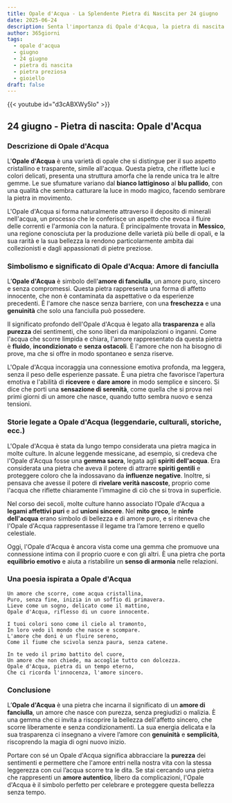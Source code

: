 ```yaml
---
title: Opale d'Acqua - La Splendente Pietra di Nascita per 24 giugno
date: 2025-06-24
description: Senta l'importanza di Opale d'Acqua, la pietra di nascita di 24 giugno che simboleggia Amore di fanciulla. Lasci che la sua bellezza e il suo significato illuminino la sua giornata.
author: 365giorni
tags:
  - opale d'acqua
  - giugno
  - 24 giugno
  - pietra di nascita
  - pietra preziosa
  - gioiello
draft: false
---
```


{{< youtube id="d3cABXWy5Io" >}}

## 24 giugno - Pietra di nascita: Opale d'Acqua

### Descrizione di Opale d'Acqua

L'**Opale d'Acqua** è una varietà di opale che si distingue per il suo aspetto cristallino e trasparente, simile all'acqua. Questa pietra, che riflette luci e colori delicati, presenta una struttura amorfa che la rende unica tra le altre gemme. Le sue sfumature variano dal **bianco lattiginoso** al **blu pallido**, con una qualità che sembra catturare la luce in modo magico, facendo sembrare la pietra in movimento.

L'Opale d'Acqua si forma naturalmente attraverso il deposito di minerali nell'acqua, un processo che le conferisce un aspetto che evoca il fluire delle correnti e l'armonia con la natura. È principalmente trovata in **Messico**, una regione conosciuta per la produzione delle varietà più belle di opali, e la sua rarità e la sua bellezza la rendono particolarmente ambita dai collezionisti e dagli appassionati di pietre preziose.

### Simbolismo e significato di Opale d'Acqua: Amore di fanciulla

L’**Opale d'Acqua** è simbolo dell'**amore di fanciulla**, un amore puro, sincero e senza compromessi. Questa pietra rappresenta una forma di affetto innocente, che non è contaminata da aspettative o da esperienze precedenti. È l'amore che nasce senza barriere, con una **freschezza** e una **genuinità** che solo una fanciulla può possedere.

Il significato profondo dell'Opale d'Acqua è legato alla **trasparenza** e alla **purezza** dei sentimenti, che sono liberi da manipolazioni o inganni. Come l'acqua che scorre limpida e chiara, l'amore rappresentato da questa pietra è **fluido**, **incondizionato** e **senza ostacoli**. È l'amore che non ha bisogno di prove, ma che si offre in modo spontaneo e senza riserve.

L'Opale d'Acqua incoraggia una connessione emotiva profonda, ma leggera, senza il peso delle esperienze passate. È una pietra che favorisce l’apertura emotiva e l'abilità di **ricevere** e **dare amore** in modo semplice e sincero. Si dice che porti una **sensazione di serenità**, come quella che si prova nei primi giorni di un amore che nasce, quando tutto sembra nuovo e senza tensioni.

### Storie legate a Opale d'Acqua (leggendarie, culturali, storiche, ecc.)

L'Opale d'Acqua è stata da lungo tempo considerata una pietra magica in molte culture. In alcune leggende messicane, ad esempio, si credeva che l'Opale d'Acqua fosse una **gemma sacra**, legata agli **spiriti dell'acqua**. Era considerata una pietra che aveva il potere di attrarre **spiriti gentili** e proteggere coloro che la indossavano da **influenze negative**. Inoltre, si pensava che avesse il potere di **rivelare verità nascoste**, proprio come l'acqua che riflette chiaramente l'immagine di ciò che si trova in superficie.

Nel corso dei secoli, molte culture hanno associato l’Opale d'Acqua a **legami affettivi puri** e ad **unioni sincere**. Nel **mito greco**, le **ninfe dell'acqua** erano simbolo di bellezza e di amore puro, e si riteneva che l'Opale d'Acqua rappresentasse il legame tra l’amore terreno e quello celestiale.

Oggi, l'Opale d'Acqua è ancora vista come una gemma che promuove una connessione intima con il proprio cuore e con gli altri. È una pietra che porta **equilibrio emotivo** e aiuta a ristabilire un **senso di armonia** nelle relazioni.

### Una poesia ispirata a Opale d'Acqua

```
Un amore che scorre, come acqua cristallina,
Puro, senza fine, inizia in un soffio di primavera.
Lieve come un sogno, delicato come il mattino,
Opale d'Acqua, riflesso di un cuore innocente.

I tuoi colori sono come il cielo al tramonto,
In loro vedo il mondo che nasce e scompare.
L'amore che doni è un fluire sereno,
Come il fiume che scivola senza paura, senza catene.

In te vedo il primo battito del cuore,
Un amore che non chiede, ma accoglie tutto con dolcezza.
Opale d'Acqua, pietra di un tempo eterno,
Che ci ricorda l'innocenza, l'amore sincero.
```

### Conclusione

L’**Opale d'Acqua** è una pietra che incarna il significato di un **amore di fanciulla**, un amore che nasce con purezza, senza pregiudizi o malizia. È una gemma che ci invita a riscoprire la bellezza dell'affetto sincero, che scorre liberamente e senza condizionamenti. La sua energia delicata e la sua trasparenza ci insegnano a vivere l’amore con **genuinità** e **semplicità**, riscoprendo la magia di ogni nuovo inizio.

Portare con sé un Opale d'Acqua significa abbracciare la **purezza** dei sentimenti e permettere che l'amore entri nella nostra vita con la stessa leggerezza con cui l’acqua scorre tra le dita. Se stai cercando una pietra che rappresenti un **amore autentico**, libero da complicazioni, l'Opale d'Acqua è il simbolo perfetto per celebrare e proteggere questa bellezza senza tempo.